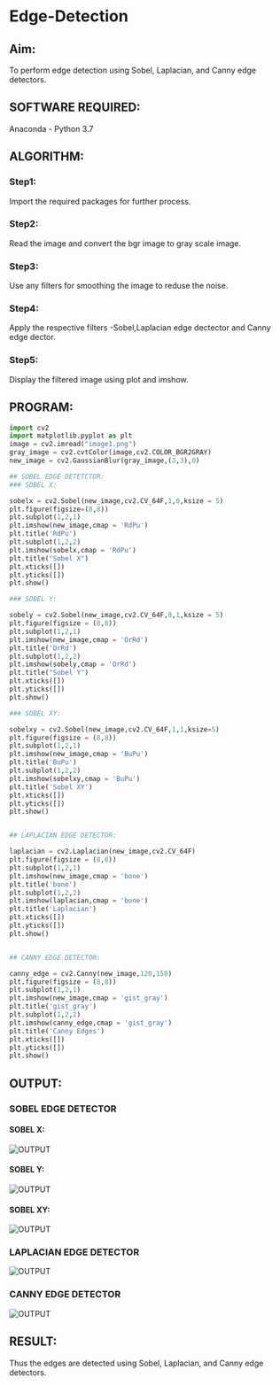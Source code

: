 # Edge-Detection 
## Aim:
To perform edge detection using Sobel, Laplacian, and Canny edge detectors.

## SOFTWARE REQUIRED:
Anaconda - Python 3.7

## ALGORITHM:

### Step1:
Import the required packages for further process.

### Step2:
Read the image and convert the bgr image to gray scale image.

### Step3:
Use any filters for smoothing the image to reduse the noise.

### Step4:
Apply the respective filters -Sobel,Laplacian edge dectector and Canny edge dector.

### Step5:
Display the filtered image using plot and imshow.

 
## PROGRAM:

``` Python
import cv2
import matplotlib.pyplot as plt
image = cv2.imread("image1.png")
gray_image = cv2.cvtColor(image,cv2.COLOR_BGR2GRAY)
new_image = cv2.GaussianBlur(gray_image,(3,3),0)

## SOBEL EDGE DETETCTOR:
### SOBEL X:

sobelx = cv2.Sobel(new_image,cv2.CV_64F,1,0,ksize = 5)
plt.figure(figsize=(8,8))
plt.subplot(1,2,1)
plt.imshow(new_image,cmap = 'RdPu')
plt.title('RdPu')
plt.subplot(1,2,2)
plt.imshow(sobelx,cmap = 'RdPu')
plt.title("Sobel X")
plt.xticks([])
plt.yticks([])
plt.show()

### SOBEL Y:

sobely = cv2.Sobel(new_image,cv2.CV_64F,0,1,ksize = 5)
plt.figure(figsize = (8,8))
plt.subplot(1,2,1)
plt.imshow(new_image,cmap = 'OrRd')
plt.title('OrRd')
plt.subplot(1,2,2)
plt.imshow(sobely,cmap = 'OrRd')
plt.title("Sobel Y")
plt.xticks([])
plt.yticks([])
plt.show()

### SOBEL XY:

sobelxy = cv2.Sobel(new_image,cv2.CV_64F,1,1,ksize=5)
plt.figure(figsize = (8,8))
plt.subplot(1,2,1)
plt.imshow(new_image,cmap = 'BuPu')
plt.title('BuPu')
plt.subplot(1,2,2)
plt.imshow(sobelxy,cmap = 'BuPu')
plt.title('Sobel XY')
plt.xticks([])
plt.yticks([])
plt.show()


## LAPLACIAN EDGE DETECTOR:

laplacian = cv2.Laplacian(new_image,cv2.CV_64F)
plt.figure(figsize = (8,8))
plt.subplot(1,2,1)
plt.imshow(new_image,cmap = 'bone')
plt.title('bone')
plt.subplot(1,2,2)
plt.imshow(laplacian,cmap = 'bone')
plt.title('Laplacian')
plt.xticks([])
plt.yticks([])
plt.show()


## CANNY EDGE DETECTOR:

canny_edge = cv2.Canny(new_image,120,150)
plt.figure(figsize = (8,8))
plt.subplot(1,2,1)
plt.imshow(new_image,cmap = 'gist_gray')
plt.title('gist_gray')
plt.subplot(1,2,2)
plt.imshow(canny_edge,cmap = 'gist_gray')
plt.title('Canny Edges')
plt.xticks([])
plt.yticks([])
plt.show()

```
## OUTPUT:
### SOBEL EDGE DETECTOR
#### SOBEL X: 
![OUTPUT](./sobelx.png)
<br>

#### SOBEL Y:
![OUTPUT](./sobely.png)
<br>

#### SOBEL XY:
![OUTPUT](./sobelxy.png)

### LAPLACIAN EDGE DETECTOR
![OUTPUT](./laplacian.png)
<br>

### CANNY EDGE DETECTOR
![OUTPUT](./canny.png)
<br>

## RESULT:
Thus the edges are detected using Sobel, Laplacian, and Canny edge detectors.
